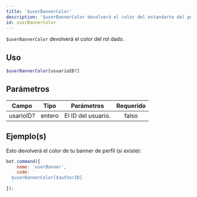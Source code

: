 ```yaml
---
title: '$userBannerColor'
description: '$userBannerColor devolverá el color del estandarte del perfil.'
id: userBannerColor
---
```


`$userBannerColor` devolverá el color del rol dado.

## Uso

```php
$userBannerColor[usuarioID?]
```

## Parámetros

| Campo     | Tipo   | Parámetros         | Requerido |
| --------- | ------ | ------------------ |:---------:|
| usarioID? | entero | El ID del usuario. |   falso   |

## Ejemplo(s)

Esto devolverá el color de tu banner de perfil (si existe):

```javascript
bot.command({
    name: 'userBanner',
    code: `
  $userBannerColor[$authorID]
  `
});
```
